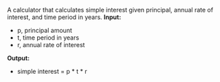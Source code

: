 A calculator that calculates simple interest given principal, annual rate of interest, and time period in years.
**Input:**
- p, principal amount
- t, time period in years
- r, annual rate of interest

**Output:**
- simple interest = p * t * r
